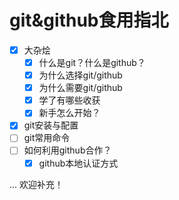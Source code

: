 # git&github食用指北

- [x] 大杂烩
  - [x] 什么是git？什么是github？
  - [x] 为什么选择git/github
  - [x] 为什么需要git/github
  - [x] 学了有哪些收获
  - [x] 新手怎么开始？
- [x] git安装与配置
- [ ] git常用命令
- [ ] 如何利用github合作？
  - [x] github本地认证方式

... 欢迎补充！
